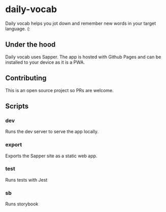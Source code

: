 # daily-vocab

Daily vocab helps you jot down and remember new words in your target language. (:
## Under the hood

Daily vocab uses Sapper. The app is hosted with Github Pages and can be installed to your device as it is a PWA.

## Contributing

This is an open source project so PRs are welcome.

## Scripts

### dev

Runs the dev server to serve the app locally.

### export 

Exports the Sapper site as a static web app.

### test 

Runs tests with Jest

### sb

Runs storybook
